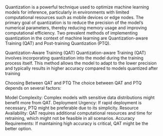 
Quantization is a powerful technique used to optimize machine learning models for inference, particularly in environments with limited computational resources such as mobile devices or edge nodes. The primary goal of quantization is to reduce the precision of the model’s numerical parameters, thereby reducing memory usage and improving computational efficiency. Two prevalent methods of implementing quantization in the context of machine learning are Quantization-aware Training (QAT) and Post-training Quantization (PTQ).

Quantization-Aware Training (QAT)
Quantization-aware Training (QAT) involves incorporating quantization into the model during the training process itself. This method allows the model to adapt to the lower precision and typically results in higher accuracy compared to models quantized after training

Choosing Between QAT and PTQ
The choice between QAT and PTQ depends on several factors:

Model Complexity: Complex models with sensitive data distributions might benefit more from QAT.
Deployment Urgency: If rapid deployment is necessary, PTQ might be preferable due to its simplicity.
Resource Availability: QAT requires additional computational resources and time for retraining, which might not be feasible in all scenarios.
Accuracy Requirements: If maintaining high accuracy is critical, QAT might be the better option.
